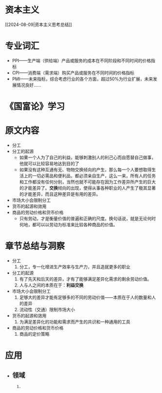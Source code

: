 # 资本主义

[[2024-08-09|资本主义思考总结]] 

# 专业词汇

- PPI——生产端（供给端）产品或服务的成本在不同阶段和不同时间的价格指标
- CPI——消费端（需求端）购买产品或服务在不同时间的价格指标
- PMI——未来指标，综合考虑行业的各个方面，超过50%为行业扩展，未来发展情况良好……

# 《国富论》学习

# 原文内容

- 分工
- 分工的起源
	- 如果一个人为了自己的利益，能够刺激别人的利己心而自愿替自己做事，他就可以比较容易地达到目的了
	- 如果没有这种互通有无、物物交换倾向的产生，那么每一个人要想取得生活上的一切必需品和便利品，都必须亲自生产，这么一来，所有人的任务和工作都没有任何分别，当然也就不可能存在因为工作差异所产生的巨大的才能差异了。**交换**倾向的出现，使得从事各种职业的人产生了极其显著的才能差异，而且这种差异是有用的差异。
- 市场大小会限制分工
- 货币的起源和效用
- 商品的劳动价格和货币价格
	- 只有劳动，才是衡量价值的普遍和正确的尺度。换句话说，就是无论何时何地，都可以以劳动为标准来比较各种商品的价值。


# 章节总结与洞察

- 分工
	1. 分工，专一化增进生产效率与生产力，并且造就更多的职业
- 分工的起源
	1. 有了先天和后天的差异，才有了能够满足差异化需求的剩余劳动价值。
	2. 人与人之间的本质在于：**利益交换** 
- 市场大小会限制分工
	1. 足够大的差异才能有足够多的不同的劳动价值——本质在于人的数量和人的差异
	2. 流动性（交通）限制市场大小
- 货币的起源和效用
	1. 为满足差异化的功能和需求而产生的共识和一种通用的工具
- 商品的劳动价格和货币价格
	1. 商品的定价策略

# 应用

- 领域
	- 
		1. 

